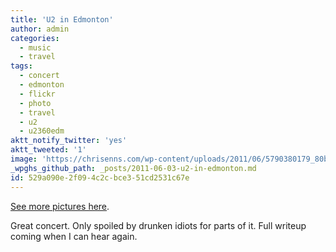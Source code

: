 ```yaml
---
title: 'U2 in Edmonton'
author: admin
categories:
  - music
  - travel
tags:
  - concert
  - edmonton
  - flickr
  - photo
  - travel
  - u2
  - u2360edm
aktt_notify_twitter: 'yes'
aktt_tweeted: '1'
image: 'https://chrisenns.com/wp-content/uploads/2011/06/5790380179_80bb4484aa_b.jpg'
_wpghs_github_path: _posts/2011-06-03-u2-in-edmonton.md
id: 529a090e-2f09-4c2c-bce3-51cd2531c67e
---
```

<p><a href="http://www.flickr.com/photos/lemon/sets/72157626744915579/" title="" target="">See more pictures here</a>.</p>
<p>Great concert. Only spoiled by drunken idiots for parts of it. Full writeup coming when I can hear again.</p>
